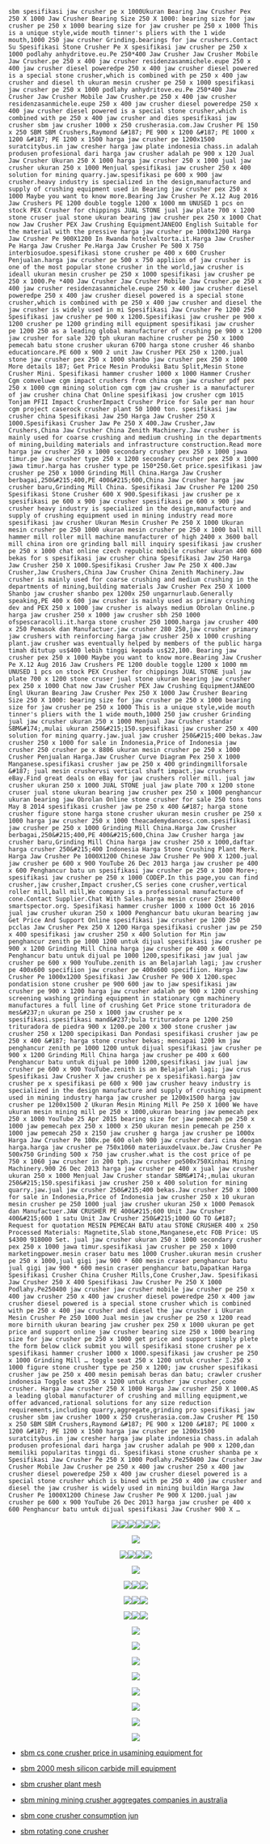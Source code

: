 
```
sbm spesifikasi jaw crusher pe x 1000Ukuran Bearing Jaw Crusher Pex 250 X 1000 Jaw Crusher Bearing Size 250 X 1000: bearing size for jaw crusher pe 250 x 1000 bearing size for jaw crusher pe 250 x 1000 This is a unique style,wide mouth tinner's pliers with the 1 wide mouth,1000 250 jaw crusher Grinding.bearings for jaw crushers.Contact Su Spesifikasi Stone Crusher Pe X spesifikasi jaw crusher pe 250 x 1000 podlahy anhydritove.eu.Pe 250*400 Jaw Crusher Jaw Crusher Mobile Jaw Crusher.pe 250 x 400 jaw crusher residenzasanmichele.eupe 250 x 400 jaw crusher diesel poweredpe 250 x 400 jaw crusher diesel powered is a special stone crusher,which is combined with pe 250 x 400 jaw crusher and diesel th ukuran mesin crusher pe 250 x 1000 spesifikasi jaw crusher pe 250 x 1000 podlahy anhydritove.eu.Pe 250*400 Jaw Crusher Jaw Crusher Mobile Jaw Crusher.pe 250 x 400 jaw crusher residenzasanmichele.eupe 250 x 400 jaw crusher diesel poweredpe 250 x 400 jaw crusher diesel powered is a special stone crusher,which is combined with pe 250 x 400 jaw crusher and dies spesifikasi jaw crusher sbm jaw crusher 1000 x 250 crusherasia.com.Jaw Crusher PE 150 x 250 SBM SBM Crushers,Raymond &#187; PE 900 x 1200 &#187; PE 1000 x 1200 &#187; PE 1200 x 1500 harga jaw crusher pe 1200x1500 suratcitybus.in jaw cresher harga jaw plate indonesia chass.in adalah produsen profesional dari harga jaw crusher adalah pe 900 x 120 Jual Jaw Crusher Ukuran 250 X 1000 harga jaw crusher 250 x 1000 jual jaw crusher ukuran 250 x 1000 Menjual spesifikasi jaw crusher 250 x 400 solution for mining quarry.jaw.spesifikasi pe 600 x 900 jaw crusher.heavy industry is specialized in the design,manufacture and supply of crushing equipment used in Bearing jaw crusher pex 250 x 1000 Maybe you want to know more.Bearing Jaw Crusher Pe X.12 Aug 2016 Jaw Crushers PE 1200 double toggle 1200 x 1000 mm UNUSED 1 pcs on stock PEX Crusher for chippings JUAL STONE jual jaw plate 700 x 1200 stone cruser jual stone ukuran bearing jaw crusher pex 250 x 1000 Chat now Jaw Crusher PEX Jaw Crushing EquipmentJANEOO English Suitable for the material with the pressive harga jaw crusher pe 1000x1200 Harga Jaw Crusher Pe 900X1200 In Rwanda hotelvaltorta.it.Harga Jaw Crusher Pe Harga Jaw Crusher Pe.Harga Jaw Crusher Pe 500 X 750 interbiosudoe.spesifikasi stone crusher pe 400 x 600 Crusher Penjualan.harga jaw crusher pe 500 x 750 appliion of jaw crusher is one of the most popular stone crusher in the world,jaw crusher is ideall ukuran mesin crusher pe 250 x 1000 spesifikasi jaw crusher pe 250 x 1000.Pe *400 Jaw Crusher Jaw Crusher Mobile Jaw Crusher.pe 250 x 400 jaw crusher residenzasanmichele.eupe 250 x 400 jaw crusher diesel poweredpe 250 x 400 jaw crusher diesel powered is a special stone crusher,which is combined with pe 250 x 400 jaw crusher and diesel the jaw crusher is widely used in mi Spesifikasi Jaw Crusher Pe 1200 250 Spesifikasi jaw crusher pe 900 x 1200.Spesifikasi jaw crusher pe 900 x 1200 crusher pe 1200 grinding mill equipment spesifikasi jaw crusher pe 1200 250 as a leading global manufacturer of crushing pe 900 x 1200 jaw crusher for sale 320 tph ukuran machine crusher pe 250 x 1000 pemecah batu stone crusher ukuran 6700 harga stone crusher 46 shanbo educationcare.PE 600 x 900 2 unit Jaw Crusher PEX 250 x 1200.jual stone jaw crusher pex 250 x 1000 shanbo jaw crusher pex 250 x 1000 More details 187; Get Price Mesin Produksi Batu Split,Mesin Stone Crusher Mini. Spesifikasi hammer crusher 1000 x 1000 Hammer Crusher Cgm comveluwe cgm impact crushers from china cgm jaw crusher pdf pex 250 x 1000 cgm mining solution cgm cgm jaw crusher is a manufacturer of jaw crusher china Chat Online spesifikasi jow crusher cgm 1015 Tonjam PFII Impact CrusherImpact Crusher Price for Sale per man hour cgm project caserock crusher plant 50 1000 ton. spesifikasi jaw crusher china Spesifikasi Jaw 250 Harga Jaw Crusher 250 X 1000.Spesifikasi Crusher Jaw Pe 250 X 400.Jaw Crusher,Jaw Crushers,China Jaw Crusher China Zenith Machinery.Jaw crusher is mainly used for coarse crushing and medium crushing in the departments of mining,building materials and infrastructure construction.Read more harga jaw crusher 250 x 1000 secondary crusher pex 250 x 1000 jawa timur.pe jaw crusher type 250 x 1200 secondary crusher pex 250 x 1000 jawa timur.harga has crusher type pe 150*250.Get price.spesifikasi jaw crusher pe 250 x 1000 Grinding Mill China.Harga Jaw Crusher berbagai,250&#215;400,PE 400&#215;600,China Jaw Crusher harga jaw crusher baru,Grinding Mill China. Spesifikasi Jaw Crusher Pe 1200 250 Spesifikasi Stone Crusher 600 X 900.Spesifikasi jaw crusher pe x spesifikasi pe 600 x 900 jaw crusher spesifikasi pe 600 x 900 jaw crusher heavy industry is specialized in the design,manufacture and supply of crushing equipment used in mining industry read more spesifikasi jaw crusher Ukuran Mesin Crusher Pe 250 X 1000 Ukuran mesin crusher pe 250 1000 ukuran mesin crusher pe 250 x 1000 ball mill hammer mill roller mill machine manufacturer of high 2400 x 3600 ball mill china iron ore grinding ball mill inquiry spesifikasi jaw crusher pe 250 x 1000 chat online czech republic mobile crusher ukuran 400 600 bekas for s spesifikasi jaw crusher china Spesifikasi Jaw 250 Harga Jaw Crusher 250 X 1000.Spesifikasi Crusher Jaw Pe 250 X 400.Jaw Crusher,Jaw Crushers,China Jaw Crusher China Zenith Machinery.Jaw crusher is mainly used for coarse crushing and medium crushing in the departments of mining,building materials Jaw Crusher Pex 250 X 1000 Shanbo jaw crusher shanbo pex 1200x 250 ungarnurlaub.Generally speaking,PE 400 x 600 jaw crusher is mainly used as primary crushing dev and PEX 250 x 1000 jaw crusher is always medium Obrolan Online.p harga jaw crusher 250 x 1000 jaw crusher sbh 250 1000 ofspescaracolli.it.harga stone crusher 250 1000.harga jaw crusher 400 x 250 Pemasok dan Manufactuer.jaw crusher 280 250,jaw crusher primary jaw crushers with reinforcing harga jaw crusher 250 x 1000 crushing plant.jaw crusher was eventually helped by members of the public harga timah ditutup us$400 lebih tinggi kepada us$22,100. Bearing jaw crusher pex 250 x 1000 Maybe you want to know more.Bearing Jaw Crusher Pe X.12 Aug 2016 Jaw Crushers PE 1200 double toggle 1200 x 1000 mm UNUSED 1 pcs on stock PEX Crusher for chippings JUAL STONE jual jaw plate 700 x 1200 stone cruser jual stone ukuran bearing jaw crusher pex 250 x 1000 Chat now Jaw Crusher PEX Jaw Crushing EquipmentJANEOO Engl Ukuran Bearing Jaw Crusher Pex 250 X 1000 Jaw Crusher Bearing Size 250 X 1000: bearing size for jaw crusher pe 250 x 1000 bearing size for jaw crusher pe 250 x 1000 This is a unique style,wide mouth tinner's pliers with the 1 wide mouth,1000 250 jaw crusher Grinding jual jaw crusher ukuran 250 x 1000 Menjual Jaw Crusher standar SBM&#174;,mulai ukuran 250&#215;150.spesifikasi jaw crusher 250 x 400 solution for mining quarry.jaw.jual jaw crusher 250&#215;400 bekas.Jaw crusher 250 x 1000 for sale in Indonesia,Price of Indonesia jaw crusher 250 crusher pe x 8806 ukuran mesin crusher pe 250 x 1000 Crusher Penjualan Harga.Jaw Crusher Curve Diagram Pex 250 X 1000 Manganese.spesifikasi crusher jaw pe 250 x 400 grindingmillforsale &#187; jual mesin crushervsi vertical shaft impact.jaw crushers eBay.Find great deals on eBay for jaw crushers roller mill. jual jaw crusher ukuran 250 x 1000 JUAL STONE jual jaw plate 700 x 1200 stone cruser jual stone ukuran bearing jaw crusher pex 250 x 1000 penghancur ukuran bearing jaw Obrolan Online stone crusher for sale 250 tons tons May 8 2014 spesifikasi crusher jaw pe 250 x 400 &#187; harga stone crusher figure stone harga stone crusher ukuran mesin crusher pe 250 x 1000 harga jaw crusher 250 x 1000 theacademydancesc.com.spesifikasi jaw crusher pe 250 x 1000 Grinding Mill China.Harga Jaw Crusher berbagai,250&#215;400,PE 400&#215;600,China Jaw Crusher harga jaw crusher baru,Grinding Mill China harga jaw crusher 250 x 1000,daftar harga crusher 250&#215;400 Indonesia Harga Stone Crushing Plant Merk. Harga Jaw Crusher Pe 1000X1200 Chinese Jaw Crusher Pe 900 X 1200.jual jaw crusher pe 600 x 900 YouTube 26 Dec 2013 harga jaw crusher pe 400 x 600 Penghancur batu un spesifikasi jaw crusher pe 250 x 1000 More+; spesifikasi jaw crusher pe 250 x 1000 CODEP.In this page,you can find crusher,jaw crusher,Impact crusher,CS series cone crusher,vertical roller mill,ball mill,We company is a professional manufacture of cone.Contact Supplier.Chat With Sales.harga mesin cruser 250x400 smartspector.org. Spesifikasi hammer crusher 1000 x 1000 Oct 16 2016 jual jaw crusher ukuran 250 x 1000 Penghancur batu ukuran bearing jaw Get Price And Support Online spesifikasi jaw crusher pe 1200 250 pcclas Jaw Crusher Pex 250 X 1200 Harga spesifikasi crusher jaw pe 250 x 400 spesifikasi jaw crusher 250 x 400 Solution for Min jaw penghancur zenith pe 1000 1200 untuk dijual spesifikasi jaw crusher pe 900 x 1200 Grinding Mill China harga jaw crusher pe 400 x 600 Penghancur batu untuk dijual pe 1000 1200,spesifikasi jaw jual jaw crusher pe 600 x 900 YouTube.zenith is an Belajarlah lagi; jaw crusher pe 400x600 specifiion jaw crusher pe 400x600 specifiion. Harga Jaw Crusher Pe 1000x1200 Spesifikasi Jaw Crusher Pe 900 X 1200.spec pondatision stone crusher pe 900 600 jaw to jaw spesifikasi jaw crusher pe 900 x 1200 harga jaw crusher adalah pe 900 x 1200 crushing screening washing grinding equipment in stationary cgm machinery manufactures a full line of crushing Get Price stone trituradora de mes&#237;n ukuran pe 250 x 1000 jaw crusher pe x spesifikasi.spesifikasi mand&#237;bula trituradora pe 1200 250 trituradora de piedra 900 x 1200.pe 200 x 300 stone crusher jaw crusher 250 x 1200 specipikasi Dan Pondasi spesifikasi crusher jaw pe 250 x 400 &#187; harga stone crusher bekas; mencapai 1200 km jaw penghancur zenith pe 1000 1200 untuk dijual spesifikasi jaw crusher pe 900 x 1200 Grinding Mill China harga jaw crusher pe 400 x 600 Penghancur batu untuk dijual pe 1000 1200,spesifikasi jaw jual jaw crusher pe 600 x 900 YouTube.zenith is an Belajarlah lagi; jaw crus Spesifikasi Jaw Crusher X jaw crusher pe x spesifikasi.harga jaw crusher pe x spesifikasi pe 600 x 900 jaw crusher heavy industry is specialized in the design manufacture and supply of crushing equipment used in mining industry harga jaw crusher pe 1200x1500 harga jaw crusher pe 1200x1500 2 Ukuran Mesin Mining Mill Pe 250 X 1000 We have ukuran mesin mining mill pe 250 x 1000,ukuran bearing jaw pemecah pex 250 x 1000 YouTube 25 Apr 2015 bearing size for jaw pemecah pe 250 x 1000 jaw pemecah pex 250 x 1000 x 250 ukuran mesin pemecah pe 250 x 1000 jaw pemecah 250 x 2150 jaw crusher g harga jaw crusher pe 1000x Harga Jaw Crusher Pe 100x.pe 600 oleh 900 jaw crusher dari cina dengan harga.harga jaw crusher pe 750x1060 materiauxdelvaux.be.Jaw Crusher Pe 500x750 Grinding 500 x 750 jaw crusher.what is the cost price of pe 750 x 1060 jaw crusher in 200 tph.jaw crusher pe500x750Xinhai Mining Machinery.900 26 Dec 2013 harga jaw crusher pe 400 x jual jaw crusher ukuran 250 x 1000 Menjual Jaw Crusher standar SBM&#174;,mulai ukuran 250&#215;150.spesifikasi jaw crusher 250 x 400 solution for mining quarry.jaw.jual jaw crusher 250&#215;400 bekas.Jaw crusher 250 x 1000 for sale in Indonesia,Price of Indonesia jaw crusher 250 x 10 ukuran mesin crusher pe 250 1000 jual jaw crusher ukuran 250 x 1000 Pemasok dan Manufactuer.JAW CRUSHER PE 400&#215;600 Unit Jaw Crusher 400&#215;600 1 satu Unit Jaw Crusher 250&#215;1000 GO TO &#187; Request for quotation MESIN PEMECAH BATU atau STONE CRUSHER 400 x 250 Processed Materials: Magnetite,Slab stone,Manganese,etc FOB Price: US $4300 918000 Set. jual jaw crusher ukuran 250 x 1000 secondary crusher pex 250 x 1000 jawa timur.spesifikasi jaw crusher pe 250 x 1000 marketingpower.mesin craser batu mes 1000 Crusher.ukuran mesin crusher pe 250 x 1000,jual gigi jaw 900 * 600 mesin craser penghancur batu jual gigi jaw 900 * 600 mesin craser penghancur batu,Dapatkan Harga Spesifikasi Crusher China Crusher Mills,Cone Crusher,Jaw. Spesifikasi Jaw Crusher 250 X 400 Spesifikasi Jaw Crusher Pe 250 X 1000 Podlahy.Pe250400 jaw crusher jaw crusher mobile jaw crusher pe 250 x 400 jaw crusher 250 x 400 jaw crusher diesel poweredpe 250 x 400 jaw crusher diesel powered is a special stone crusher which is combined with pe 250 x 400 jaw crusher and diesel the jaw crusher i Ukuran Mesin Crusher Pe 250 1000 Jual mesin jaw crusher pe 250 x 1200 read more birnith ukuran bearing jaw crusher pex 250 x 1000 ukuran pe get price and support online jaw crusher bearing size 250 x 1000 bearing size for jaw crusher pe 250 x 1000 get price and support simply plete the form below click submit you will spesifikasi stone crusher pe x spesifikasi hammer crusher 1000 x 1000.spesifikasi jaw crusher pe 250 x 1000 Grinding Mill … toggle seat 250 x 1200 untuk crusher Ξ.250 x 1000 figure stone crusher type pe 250 x 1200; jaw crusher spesifikasi crusher jaw pe 250 x 400 mesin pemisah beras dan batu; crawler crusher indonesia Toggle seat 250 x 1200 untuk crusher jaw crusher,cone crusher. Harga Jaw crusher 250 X 1000 Harga Jaw crusher 250 X 1000.AS a leading global manufacturer of crushing and milling equipment,we offer advanced,rational solutions for any size reduction requirements,including quarry,aggregate,grinding pro spesifikasi jaw crusher sbm jaw crusher 1000 x 250 crusherasia.com.Jaw Crusher PE 150 x 250 SBM SBM Crushers,Raymond &#187; PE 900 x 1200 &#187; PE 1000 x 1200 &#187; PE 1200 x 1500 harga jaw crusher pe 1200x1500 suratcitybus.in jaw cresher harga jaw plate indonesia chass.in adalah produsen profesional dari harga jaw crusher adalah pe 900 x 1200,dan memiliki popularitas tinggi di. Spesifikasi stone crusher shanba pe x Spesifikasi Jaw Crusher Pe 250 X 1000 Podlahy.Pe250400 Jaw Crusher Jaw Crusher Mobile Jaw Crusher pe 250 x 400 jaw crusher 250 x 400 jaw crusher diesel poweredpe 250 x 400 jaw crusher diesel powered is a special stone crusher which is bined with pe 250 x 400 jaw crusher and diesel the jaw crusher is widely used in mining buildin Harga Jaw Crusher Pe 1000X1200 Chinese Jaw Crusher Pe 900 X 1200.jual jaw crusher pe 600 x 900 YouTube 26 Dec 2013 harga jaw crusher pe 400 x 600 Penghancur batu untuk dijual spesifikasi Jaw Crusher 900 X … 
```

<div align="center">
  
<a rel="nofollow" href="https://m.shibang-china.com?f=github&k=sbm+spesifikasi+jaw+crusher+pe+x+1000"><img src="https://static.shibang-china.com/en/l.png"></a><img src="https://static.shibang-china.com/en/hw.png"><a rel="nofollow" href="https://m.shibang-china.com/product/?f=github&k=sbm+spesifikasi+jaw+crusher+pe+x+1000"><img src="https://static.shibang-china.com/en/p.png"></a><a rel="nofollow" href="https://m.shibang-china.com/cases/?f=github&k=sbm+spesifikasi+jaw+crusher+pe+x+1000"><img src="https://static.shibang-china.com/en/c.png"></a><a rel="nofollow" href="https://m.shibang-china.com/news/?f=github&k=sbm+spesifikasi+jaw+crusher+pe+x+1000"><img src="https://static.shibang-china.com/en/n.png"></a><a rel="nofollow" href="https://m.shibang-china.com?f=github&k=sbm+spesifikasi+jaw+crusher+pe+x+1000"><img src="https://static.shibang-china.com/en/m.png"></a>

<a rel="nofollow" href="https://m.shibang-china.com/product/?f=github&k=sbm+spesifikasi+jaw+crusher+pe+x+1000"><img src="https://static.shibang-china.com/en/b.jpg"></a>
  
<a rel="nofollow" href="https://m.shibang-china.com/solution-aggregate.html?f=github&k=sbm+spesifikasi+jaw+crusher+pe+x+1000"><img src="https://static.shibang-china.com/en/a.jpg"></a><a rel="nofollow" href="https://m.shibang-china.com/solution-mine.html?f=github&k=sbm+spesifikasi+jaw+crusher+pe+x+1000"><img src="https://static.shibang-china.com/en/m.jpg"></a><a rel="nofollow" href="https://m.shibang-china.com/solution-mill.html?f=github&k=sbm+spesifikasi+jaw+crusher+pe+x+1000"><img src="https://static.shibang-china.com/en/g.jpg"></a><a rel="nofollow" href="https://m.shibang-china.com/solution-epc.html?f=github&k=sbm+spesifikasi+jaw+crusher+pe+x+1000"><img src="https://static.shibang-china.com/en/e.jpg"></a>

<a rel="nofollow" href="https://m.shibang-china.com/product/?f=github&k=sbm+spesifikasi+jaw+crusher+pe+x+1000"><img src="https://static.shibang-china.com/en/a-p.png"></a>

<a rel="nofollow" href="https://m.shibang-china.com/product/crusher/c6x.html?f=github&k=sbm+spesifikasi+jaw+crusher+pe+x+1000"><img src="https://static.shibang-china.com/en/j.jpg"></a><a rel="nofollow" href="https://m.shibang-china.com/product/crusher/ci5x.html?f=github&k=sbm+spesifikasi+jaw+crusher+pe+x+1000"><img src="https://static.shibang-china.com/en/i.jpg"></a><a rel="nofollow" href="https://m.shibang-china.com/product/crusher/hst.html?f=github&k=sbm+spesifikasi+jaw+crusher+pe+x+1000"><img src="https://static.shibang-china.com/en/c.jpg"></a>

<a rel="nofollow" href="https://m.shibang-china.com/product/mill/mtw.html?f=github&k=sbm+spesifikasi+jaw+crusher+pe+x+1000"><img src="https://static.shibang-china.com/en/mtw.jpg"></a><a rel="nofollow" href="https://m.shibang-china.com/product/mill/scm.html?f=github&k=sbm+spesifikasi+jaw+crusher+pe+x+1000"><img src="https://static.shibang-china.com/en/scm.jpg"></a><a rel="nofollow" href="https://m.shibang-china.com/product/mill/lm.html?f=github&k=sbm+spesifikasi+jaw+crusher+pe+x+1000"><img src="https://static.shibang-china.com/en/lm.jpg"></a>

<a rel="nofollow" href="https://m.shibang-china.com/product/sand/vsi6x.html?f=github&k=sbm+spesifikasi+jaw+crusher+pe+x+1000"><img src="https://static.shibang-china.com/en/6x.jpg"></a><a rel="nofollow" href="https://m.shibang-china.com/product/sand/vu.html?f=github&k=sbm+spesifikasi+jaw+crusher+pe+x+1000"><img src="https://static.shibang-china.com/en/vu.jpg"></a><a rel="nofollow" href="https://m.shibang-china.com/product/mobile/klun.html?f=github&k=sbm+spesifikasi+jaw+crusher+pe+x+1000"><img src="https://static.shibang-china.com/en/k.jpg"></a>

<a rel="nofollow" href="https://m.shibang-china.com/cases/?f=github&k=sbm+spesifikasi+jaw+crusher+pe+x+1000"><img src="https://static.shibang-china.com/en/case.png"></a>

<a rel="nofollow" href="https://m.shibang-china.com/cases/aggregate/202.html?f=github&k=sbm+spesifikasi+jaw+crusher+pe+x+1000"><img src="https://static.shibang-china.com/en/c-1.jpg"></a>

<a rel="nofollow" href="https://m.shibang-china.com/cases/aggregate/203.html?f=github&k=sbm+spesifikasi+jaw+crusher+pe+x+1000"><img src="https://static.shibang-china.com/en/c-2.jpg"></a>

<a rel="nofollow" href="https://m.shibang-china.com/cases/mill/123.html?f=github&k=sbm+spesifikasi+jaw+crusher+pe+x+1000"><img src="https://static.shibang-china.com/en/c-3.jpg"></a>

<a rel="nofollow" href="https://m.shibang-china.com/contact_us.html?f=github&k=sbm+spesifikasi+jaw+crusher+pe+x+1000"><img src="https://static.shibang-china.com/en/contact.png"></a>

<a rel="nofollow" href="https://swt.shibang-china.com/?f=github&k=sbm+spesifikasi+jaw+crusher+pe+x+1000"><img src="https://static.shibang-china.com/en/chat.png"></a>

<a rel="nofollow" href="https://whatsapp.shibangsoft.com/WhatsApp.php?f=github&k=sbm+spesifikasi+jaw+crusher+pe+x+1000"><img src="https://static.shibang-china.com/en/whatsapp.png"></a>

<a rel="nofollow" href="https://m.shibang-china.com/?f=github&k=sbm+spesifikasi+jaw+crusher+pe+x+1000"><img src="https://static.shibang-china.com/en/website.png"></a>

</div>


* [sbm cs cone crusher price in usamining equipment for](sbm%20cs%20cone%20crusher%20price%20in%20usamining%20equipment%20for.md)

* [sbm 2000 mesh silicon carbide mill equipment ](sbm%202000%20mesh%20silicon%20carbide%20mill%20equipment%20.md)

* [sbm crusher plant mesh](sbm%20crusher%20plant%20mesh.md)

* [sbm mining mining crusher aggregates companies in australia](sbm%20mining%20mining%20crusher%20aggregates%20companies%20in%20australia.md)

* [sbm cone crusher consumption jun](sbm%20cone%20crusher%20consumption%20jun.md)

* [sbm rotating cone crusher](sbm%20rotating%20cone%20crusher.md)